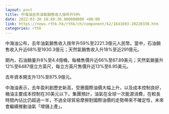 ```yaml
---
layout: post
title: 中海油去年油氣銷售收入按年升59%
date: 2022-03-30 18:49:36.000000000 +08:00
link: https://news.rthk.hk/rthk/ch/component/k2/1641693-20220330.htm
categories: rthk
---
```


中海油公布，去年油氣銷售收入按年升59%至2221.3億元人民幣。當中，石油銷售收入升近68%至1930.3億元；天然氣銷售收入升18%至近291億元。

期內，石油銷量升8%至4.4億桶，每桶售價升近66%至67.89美元；天然氣銷量升12%至6487億立方英尺，每立方英尺售價升近13%至6.95美元。

去年資本開支升13%至875.9億元。

中海油表示，去年盈利創歷史新高，受惠國際油價大幅上升，以及成本控制良好，桶油主要成本控制在30美元以下。集團預計，油氣在全球一次能源消費，在較長時間內佔比仍超過一半，不過全球貿易摩擦對國際油價的走勢帶來不確定性，未來會繼續推動油氣「增儲上產」。
